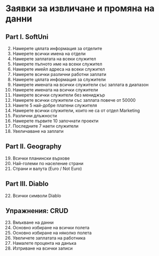 # Заявки за извличане и промяна на данни

## Part I. SoftUni
02.	Намерете цялата информация за отделите
03.	Намерете всички имена на отдели
04.	Намерете заплатата на всеки служител
05.	Намерете пълното име на всеки служител
06.	Намерете имейл адреса на всеки служител
07.	Намерете всички различни работни заплати
08.	Намерете цялата информация за служители
09.	Намерете имената на всички служители със заплата в диапазон
10.	Намерете имената на всички служители
11.	Намерете всички служители без мениджър
12.	Намерете всички служители със заплата повече от 50000
13.	Намете 5 най-добре платени служителя
14.	Намерете всички служители, които не са от отдел Marketing 
15.	Различни длъжности
16.	Намерете първите 10 започнати проекти
17.	Последните 7 наети служители
18.	Увеличаване на заплати

## Part II. Geography
19.	Всички планински върхове
20.	Най-големи по население страни
21.	Страни и валута  (Euro / Not Euro)

## Part III. Diablo
22.	Всички символи Diablo

## Упражнения: CRUD
23.	Вмъкване на данни
24.	Основно избиране на всички полета
25.	Основно избиране на няколко полета
26.	Увеличете заплатата на работника
27.	Намалете процента на данъка
28.	Изтриване на всички записи

